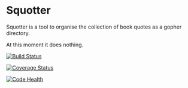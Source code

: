 # Squotter

Squotter is a tool to organise the collection of book quotes as a gopher directory.

At this moment it does nothing.

[![Build Status](https://travis-ci.org/avysk/squotter.png)](https://travis-ci.org/avysk/squotter)

[![Coverage Status](https://coveralls.io/repos/github/avysk/squotter/badge.png?branch=master)](https://coveralls.io/github/avysk/squotter?branch=master)

[![Code Health](https://landscape.io/github/avysk/squotter/master/landscape.svg?style=flat)](https://landscape.io/github/avysk/squotter/master)
